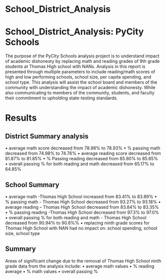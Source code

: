 # School_District_Analysis
# School_District_Analysis: PyCity Schools
The purpose of the PyCity Schools analysis project is to understand impact of academic dishonesty by replacing math and reading grades of 9th grade students at Thomas High school with NANs. Analysis in this report is presented through multiple parameters to include reading/math scores of high and low performing schools, school size, per capita spending, and school type. This analysis will assist the school board and members of the community with understanding the impact of academic dishonesty. While also communicating to members of the community, students, and faculty their commitment to upholding state-testing standards. 
# Results
## District Summary analysis
•	 average math score decreased from 78.98% to 78.93%
•	% passing math decreased from 74.98% to 74.76%
•	average reading score decreased from 81.87% to 81.85% 
•	% Passing reading decreased from 85.80% to 85.65%
•	overall passing % for both reading and math decreased from 65.17% to 64.85%
## School Summary
•	average math -Thomas High School increased from 83.41% to 83.89% 
•	% passing math - Thomas High School decreased from 93.27% to 93.18%
•	average reading – Thomas High School decreased from 83.84% to 83.35%
•	% passing reading -Thomas High School decreased from 97.3% to 97.0%
•	overall passing % for both reading and math - Thomas High School decreased from 90.94% to 90.6%%
•	replacing ninth grade scores for Thomas High School with NAN had no impact on:
  school spending, school size, school type
## Summary
Areas of significant change due to the removal of Thomas High School ninth grade data from the analysis include:
•	average math values
•	% reading average
•	% math values
•	overall passing %
